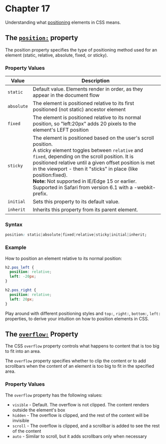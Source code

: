 # Chapter 17

Understanding what [positioning](https://developer.mozilla.org/en-US/docs/Learn/CSS/CSS_layout/Positioning) elements in CSS means.

## The [`position:`](https://developer.mozilla.org/en-US/docs/Web/CSS/position#syntax) property

The position property specifies the type of positioning method used for an element (static, relative, absolute, fixed, or sticky).

### Property Values

| Value      | Description                                                                                                                                                                                                                                                                                                                                                                                                        |
| ---------- | ------------------------------------------------------------------------------------------------------------------------------------------------------------------------------------------------------------------------------------------------------------------------------------------------------------------------------------------------------------------------------------------------------------------ |
| `static`   | Default value. Elements render in order, as they appear in the document flow                                                                                                                                                                                                                                                                                                                                       |
| `absolute` | The element is positioned relative to its first positioned (not static) ancestor element                                                                                                                                                                                                                                                                                                                           |
| `fixed`    | The element is positioned relative to its normal position, so "left:20px" adds 20 pixels to the element's LEFT position                                                                                                                                                                                                                                                                                            |
| `sticky`   | The element is positioned based on the user's scroll position. <br>A sticky element toggles between `relative` and `fixed`, depending on the scroll position. It is positioned relative until a given offset position is met in the viewport - then it "sticks" in place (like position:fixed). <br>**Note:** Not supported in IE/Edge 15 or earlier. Supported in Safari from version 6.1 with a -webkit- prefix. |
| `initial`  | Sets this property to its default value.                                                                                                                                                                                                                                                                                                                                                                           |
| `inherit`  | Inherits this property from its parent element.                                                                                                                                                                                                                                                                                                                                                                    |

### Syntax

```CSS
position: static|absolute|fixed|relative|sticky|initial|inherit;
```

### Example

How to position an element relative to its normal position:

```CSS
h2.pos_left {
  position: relative;
  left: -20px;
}

h2.pos_right {
  position: relative;
  left: 20px;
}
```

Play around with different positioning styles and `top:`, `right:`, `bottom:`, `left:` properties, to derive your intuition on how to position elements in CSS.

## The [`overflow:`](https://developer.mozilla.org/en-US/docs/Web/CSS/overflow) Property

The CSS `overflow` property controls what happens to content that is too big to fit into an area.

The `overflow` property specifies whether to clip the content or to add scrollbars when the content of an element is too big to fit in the specified area.

### Property Values

The `overflow` property has the following values:

- `visible` - Default. The overflow is not clipped. The content renders outside the element's box
- `hidden` - The overflow is clipped, and the rest of the content will be invisible
- `scroll` - The overflow is clipped, and a scrollbar is added to see the rest of the content
- `auto` - Similar to scroll, but it adds scrollbars only when necessary
